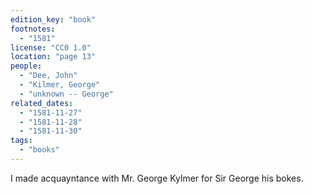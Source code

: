 ```yaml
---
edition_key: "book"
footnotes:
  - "1581"
license: "CC0 1.0"
location: "page 13"
people:
  - "Dee, John"
  - "Kilmer, George"
  - "unknown -- George"
related_dates:
  - "1581-11-27"
  - "1581-11-28"
  - "1581-11-30"
tags:
  - "books"
---
```

I made acquayntance with Mr. George Kylmer for Sir George his
bokes.

